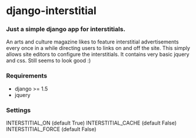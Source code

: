 # django-interstitial

### Just a simple django app for interstitials.

An arts and culture magazine likes to feature interstitial advertisements every once in a while directing users to links on and off the site.  This simply allows site editors to configure the interstitials.  It contains very basic jquery and css.  Still seems to look good :)

### Requirements

- django >= 1.5
- jquery

### Settings

INTERSTITIAL_ON (default True)
INTERSTITIAL_CACHE (default False)
INTERSTITIAL_FORCE (default False)
